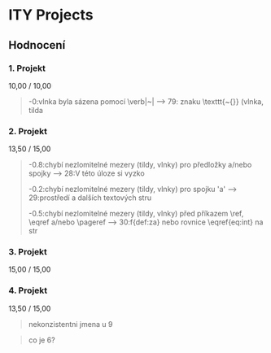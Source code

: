 # ITY Projects

## Hodnocení

### 1. Projekt

10,00 / 10,00

> -0:vlnka byla sázena pomocí \verb|~| --> 79: znaku \texttt{\~{}} (vlnka, tilda

### 2. Projekt

13,50 / 15,00

> -0.8:chybí nezlomitelné mezery (tildy, vlnky) pro předložky a/nebo spojky --> 28:V této úloze si vyzko
> 
> -0.2:chybí nezlomitelné mezery (tildy, vlnky) pro spojku 'a' --> 29:prostředí a dalších textových stru
> 
> -0.5:chybí nezlomitelné mezery (tildy, vlnky) před příkazem \ref, \eqref a/nebo \pageref --> 30:f{def:za} nebo rovnice \eqref{eq:int} na str

### 3. Projekt

15,00 / 15,00

### 4. Projekt

13,50 / 15,00

> nekonzistentni jmena u 9

> co je 6?
